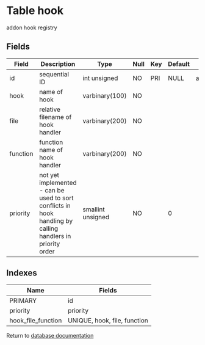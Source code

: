 Table hook
===========

addon hook registry

Fields
------

| Field    | Description                                                                                                | Type              | Null | Key | Default | Extra          |
| -------- | ---------------------------------------------------------------------------------------------------------- | ----------------- | ---- | --- | ------- | -------------- |
| id       | sequential ID                                                                                              | int unsigned      | NO   | PRI | NULL    | auto_increment |
| hook     | name of hook                                                                                               | varbinary(100)    | NO   |     |         |                |
| file     | relative filename of hook handler                                                                          | varbinary(200)    | NO   |     |         |                |
| function | function name of hook handler                                                                              | varbinary(200)    | NO   |     |         |                |
| priority | not yet implemented - can be used to sort conflicts in hook handling by calling handlers in priority order | smallint unsigned | NO   |     | 0       |                |

Indexes
------------

| Name               | Fields                       |
| ------------------ | ---------------------------- |
| PRIMARY            | id                           |
| priority           | priority                     |
| hook_file_function | UNIQUE, hook, file, function |


Return to [database documentation](help/database)
